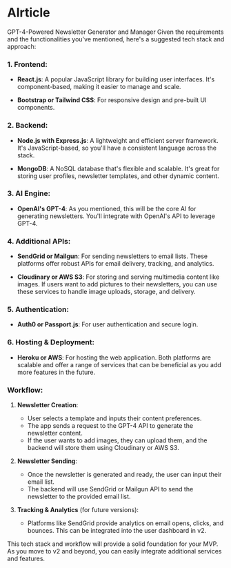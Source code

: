 # AIrticle
GPT-4-Powered Newsletter Generator and Manager
Given the requirements and the functionalities you've mentioned, here's a suggested tech stack and approach:

### 1. Frontend:

- **React.js**: A popular JavaScript library for building user interfaces. It's component-based, making it easier to manage and scale.
  
- **Bootstrap or Tailwind CSS**: For responsive design and pre-built UI components.

### 2. Backend:

- **Node.js with Express.js**: A lightweight and efficient server framework. It's JavaScript-based, so you'll have a consistent language across the stack.

- **MongoDB**: A NoSQL database that's flexible and scalable. It's great for storing user profiles, newsletter templates, and other dynamic content.

### 3. AI Engine:

- **OpenAI's GPT-4**: As you mentioned, this will be the core AI for generating newsletters. You'll integrate with OpenAI's API to leverage GPT-4.

### 4. Additional APIs:

- **SendGrid or Mailgun**: For sending newsletters to email lists. These platforms offer robust APIs for email delivery, tracking, and analytics.

- **Cloudinary or AWS S3**: For storing and serving multimedia content like images. If users want to add pictures to their newsletters, you can use these services to handle image uploads, storage, and delivery.

### 5. Authentication:

- **Auth0 or Passport.js**: For user authentication and secure login.

### 6. Hosting & Deployment:

- **Heroku or AWS**: For hosting the web application. Both platforms are scalable and offer a range of services that can be beneficial as you add more features in the future.

### Workflow:

1. **Newsletter Creation**:
   - User selects a template and inputs their content preferences.
   - The app sends a request to the GPT-4 API to generate the newsletter content.
   - If the user wants to add images, they can upload them, and the backend will store them using Cloudinary or AWS S3.

2. **Newsletter Sending**:
   - Once the newsletter is generated and ready, the user can input their email list.
   - The backend will use SendGrid or Mailgun API to send the newsletter to the provided email list.

3. **Tracking & Analytics** (for future versions):
   - Platforms like SendGrid provide analytics on email opens, clicks, and bounces. This can be integrated into the user dashboard in v2.

This tech stack and workflow will provide a solid foundation for your MVP. As you move to v2 and beyond, you can easily integrate additional services and features.
